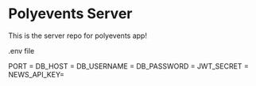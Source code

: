 # Polyevents Server

This is the server repo for polyevents app!

.env file

PORT =
DB_HOST =
DB_USERNAME =
DB_PASSWORD =
JWT_SECRET =
NEWS_API_KEY=
